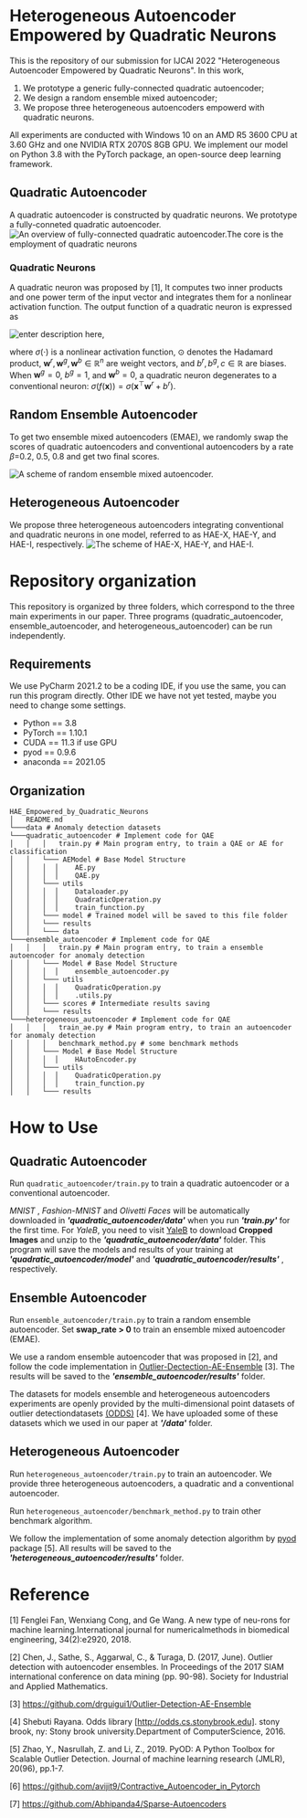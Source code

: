 # Heterogeneous Autoencoder Empowered by Quadratic Neurons
This is the repository of our submission for IJCAI 2022 "Heterogeneous Autoencoder Empowered by Quadratic Neurons". In this work,

1. We prototype a generic  fully-connected quadratic autoencoder;
2. We design a random ensemble mixed autoencoder;
3. We propose three heterogeneous autoencoders empowerd with quadratic neurons.

All experiments are conducted with Windows 10 on an AMD R5 3600 CPU at 3.60 GHz and one NVIDIA RTX 2070S 8GB GPU. We implement our model on Python 3.8 with the PyTorch package, an open-source deep learning framework.  

## Quadratic Autoencoder
A quadratic autoencoder is constructed by quadratic neurons. We prototype a fully-conneted quadratic autoencoder.
![An  overview  of  fully-connected  quadratic  autoencoder.The core is the employment of quadratic neurons](https://raw.githubusercontent.com/ljxstc/image_repository/master/小书匠/1640488416607.png)
### Quadratic Neurons
A quadratic neuron was proposed by [1], It computes two inner products  and  one  power  term  of  the  input  vector  and  integrates them for a nonlinear activation function. The output function of a quadratic neuron is expressed as 

![enter description here](https://raw.githubusercontent.com/ljxstc/image_repository/master/小书匠/1640488416614.png),

where $\sigma(\cdot)$ is a nonlinear activation function, $\odot$ denotes the Hadamard product, $\boldsymbol{w}^r,\boldsymbol{w}^g, \boldsymbol{w}^b\in\mathbb{R}^n$ are weight vectors, and $b^r, b^g, c\in\mathbb{R}$ are biases. When $\boldsymbol{w}^g=0$, $b^g=1$, and $\boldsymbol{w}^b=0$, a quadratic neuron degenerates to a conventional neuron:  $\sigma(f(\boldsymbol{x}))= \sigma(\boldsymbol{x}^\top\boldsymbol{w}^{r}+b^{r})$. 
## Random Ensemble Autoencoder
To get two ensemble mixed autoencoders (EMAE), we randomly swap the scores of quadratic autoencoders and conventional autoencoders by a rate $\beta$=0.2, 0.5, 0.8 and get two final scores.

![A scheme of random ensemble mixed autoencoder.](https://raw.githubusercontent.com/ljxstc/image_repository/master/小书匠/1640274878158.png)


## Heterogeneous Autoencoder
We propose three heterogeneous autoencoders integrating conventional  and  quadratic  neurons  in  one  model,  referred  to  as HAE-X, HAE-Y, and HAE-I, respectively.
![The scheme of HAE-X, HAE-Y, and HAE-I.](https://raw.githubusercontent.com/ljxstc/image_repository/master/小书匠/1640274878159.png)

# Repository organization
This repository is organized by three folders, which correspond to the three main experiments in our paper. Three programs (quadratic_autoencoder, ensemble_autoencoder, and heterogeneous_autoencoder) can be run independently.
## Requirements
We use PyCharm 2021.2 to be a coding IDE, if you use the same, you can run this program directly. Other IDE we have not yet tested, maybe you need to change some settings.
* Python == 3.8
* PyTorch == 1.10.1
* CUDA == 11.3 if use GPU
* pyod == 0.9.6
* anaconda == 2021.05
 
## Organization
```
HAE_Empowered_by_Quadratic_Neurons
│   README.md
└───data # Anomaly detection datasets  
└───quadratic_autoencoder # Implement code for QAE
│   │   │   train.py # Main program entry, to train a QAE or AE for classification
│   │   └─── AEModel # Base Model Structure
│   │	│  │	AE.py
│   │	│  │	QAE.py
│   │   └─── utils
│   │	│  │	Dataloader.py
│   │	│  │	QuadraticOperation.py
│   │	│  │	train_function.py
│   │   └─── model # Trained model will be saved to this file folder
│   │   └─── results 
│   │   └─── data
└───ensemble_autoencoder # Implement code for QAE
│   │   │   train.py # Main program entry, to train a ensemble autoencoder for anomaly detection
│   │   └─── Model # Base Model Structure
│   │	│  │	ensemble_autoencoder.py
│   │   └─── utils
│   │	│  │	QuadraticOperation.py
│   │	│  │	.utils.py
│   │   └─── scores # Intermediate results saving
│   │   └─── results 
└───heterogeneous_autoencoder # Implement code for QAE
│   │   │   train_ae.py # Main program entry, to train an autoencoder for anomaly detection
│   │   │   benchmark_method.py # some benchmark methods
│   │   └─── Model # Base Model Structure
│   │	│  │	HAutoEncoder.py
│   │   └─── utils
│   │	│  │	QuadraticOperation.py
│   │	│  │	train_function.py
│   │   └─── results 
```

# How to Use
## Quadratic Autoencoder
Run  ```quadratic_autoencoder/train.py``` to train a quadratic autoencoder or a conventional autoencoder. 

*MNIST* , *Fashion-MNIST* and *Olivetti Faces* will be automatically downloaded in ***'quadratic_autoencoder/data'*** when you run ***'train.py'*** for the first time. For *YaleB*, you need to visit [YaleB](http://vision.ucsd.edu/~leekc/ExtYaleDatabase/ExtYaleB.html) to download **Cropped Images**  and unzip to the ***'quadratic_autoencoder/data'***  folder. This program will save the models and results of your training at ***'quadratic_autoencoder/model'*** and ***'quadratic_autoencoder/results'*** , respectively.
## Ensemble Autoencoder
Run ```ensemble_autoencoder/train.py``` to train a random ensemble autoencoder. Set **swap_rate > 0** to train an ensemble mixed autoencoder (EMAE). 

We use a random ensemble autoencoder that was proposed in [2], and follow the code implementation in [Outlier-Dectection-AE-Ensemble](https://github.com/drguigui1/Outlier-Detection-AE-Ensemble) [3].  The results will be saved to the ***'ensemble_autoencoder/results'*** folder.

The datasets for models ensemble and heterogeneous autoencoders experiments are openly provided by the multi-dimensional point datasets of outlier detectiondatasets [(ODDS)](http://odds.cs.stonybrook.edu/) [4]. We have uploaded some of these datasets which we used in our paper at ***'/data'*** folder.


 
## Heterogeneous Autoencoder
Run ```heterogeneous_autoencoder/train.py``` to train an autoencoder. We provide three heterogeneous autoencoders, a quadratic and a conventional autoencoder. 

 Run ```heterogeneous_autoencoder/benchmark_method.py``` to train other benchmark algorithm.


We follow the implementation of some anomaly detection algorithm by [pyod](https://github.com/yzhao062/pyod) package [5].   All results will be saved to the ***'heterogeneous_autoencoder/results'*** folder.



# Reference
[1] Fenglei Fan, Wenxiang Cong, and Ge Wang.   A new type of neu-rons for machine learning.International journal for numericalmethods in biomedical engineering, 34(2):e2920, 2018.

[2] Chen, J., Sathe, S., Aggarwal, C., & Turaga, D. (2017, June). Outlier detection with autoencoder ensembles. In Proceedings of the 2017 SIAM international conference on data mining (pp. 90-98). Society for Industrial and Applied Mathematics.

[3] https://github.com/drguigui1/Outlier-Detection-AE-Ensemble

[4] Shebuti Rayana.  Odds library [http://odds.cs.stonybrook.edu]. stony brook, ny:  Stony brook university.Department of ComputerScience, 2016.

[5] Zhao, Y., Nasrullah, Z. and Li, Z., 2019. PyOD: A Python Toolbox for Scalable Outlier Detection. Journal of machine learning research (JMLR), 20(96), pp.1-7.

[6] https://github.com/avijit9/Contractive_Autoencoder_in_Pytorch

[7] https://github.com/Abhipanda4/Sparse-Autoencoders
